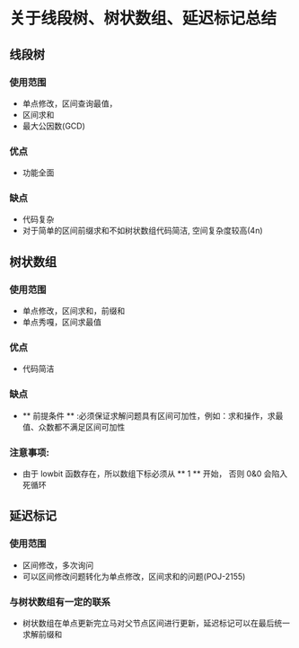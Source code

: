 # 关于线段树、树状数组、延迟标记总结

## 线段树

### 使用范围
- 单点修改，区间查询最值，
- 区间求和
- 最大公因数(GCD)


### 优点
- 功能全面

### 缺点
- 代码复杂
- 对于简单的区间前缀求和不如树状数组代码简洁, 空间复杂度较高(4n)

## 树状数组

### 使用范围
- 单点修改，区间求和，前缀和
- 单点秀嘎，区间求最值

### 优点
- 代码简洁

### 缺点
- ** 前提条件 ** :必须保证求解问题具有区间可加性，例如：求和操作，求最值、众数都不满足区间可加性

### 注意事项:
- 由于 lowbit 函数存在，所以数组下标必须从 ** 1 ** 开始， 否则 0&0 会陷入死循环

## 延迟标记

### 使用范围
- 区间修改，多次询问
- 可以区间修改问题转化为单点修改，区间求和的问题(POJ-2155)

### 与树状数组有一定的联系
- 树状数组在单点更新完立马对父节点区间进行更新，延迟标记可以在最后统一求解前缀和